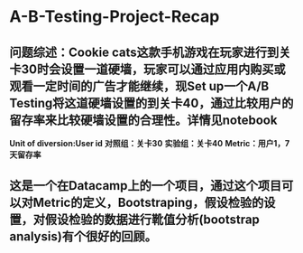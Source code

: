 # A-B-Testing-Project-Recap


## 问题综述：Cookie cats这款手机游戏在玩家进行到关卡30时会设置一道硬墙，玩家可以通过应用内购买或观看一定时间的广告才能继续，现Set up一个A/B Testing将这道硬墙设置的到关卡40，通过比较用户的留存率来比较硬墙设置的合理性。详情见notebook


**Unit of diversion:User id**
**对照组：关卡30**
**实验组：关卡40**
**Metric：用户1，7天留存率**
     
## 这是一个在Datacamp上的一个项目，通过这个项目可以对Metric的定义，Bootstraping，假设检验的设置，对假设检验的数据进行靴值分析(bootstrap analysis)有个很好的回顾。

